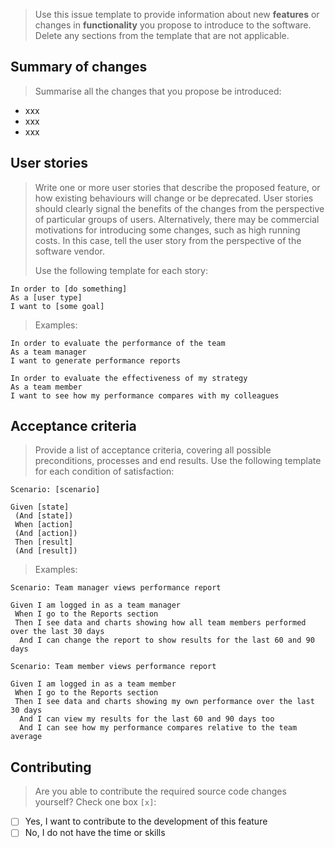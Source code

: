 > Use this issue template to provide information about new **features** or changes in **functionality** you propose to introduce to the software. Delete any sections from the template that are not applicable.

## Summary of changes

> Summarise all the changes that you propose be introduced:

- xxx
- xxx
- xxx

## User stories

> Write one or more user stories that describe the proposed feature, or how existing behaviours will change or be deprecated. User stories should clearly signal the benefits of the changes from the perspective of particular groups of users. Alternatively, there may be commercial motivations for introducing some changes, such as high running costs. In this case, tell the user story from the perspective of the software vendor.
>
> Use the following template for each story:

```feature
In order to [do something]
As a [user type]
I want to [some goal]
```

> Examples:

```feature
In order to evaluate the performance of the team
As a team manager
I want to generate performance reports

In order to evaluate the effectiveness of my strategy
As a team member
I want to see how my performance compares with my colleagues
```

## Acceptance criteria

> Provide a list of acceptance criteria, covering all possible preconditions, processes and end results. Use the following template for each condition of satisfaction:

```feature
Scenario: [scenario]

Given [state]
 (And [state])
 When [action]
 (And [action])
 Then [result]
 (And [result])
```

> Examples:

```feature
Scenario: Team manager views performance report

Given I am logged in as a team manager
 When I go to the Reports section
 Then I see data and charts showing how all team members performed over the last 30 days
  And I can change the report to show results for the last 60 and 90 days

Scenario: Team member views performance report

Given I am logged in as a team member
 When I go to the Reports section
 Then I see data and charts showing my own performance over the last 30 days
  And I can view my results for the last 60 and 90 days too
  And I can see how my performance compares relative to the team average
```

## Contributing

> Are you able to contribute the required source code changes yourself? Check one box `[x]`:

- [ ] Yes, I want to contribute to the development of this feature
- [ ] No, I do not have the time or skills
